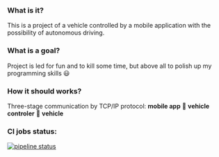### What is it?
This is a project of a vehicle controlled by a mobile application with the possibility of autonomous driving.

### What is a goal?
Project is led for fun and to kill some time, but above all to polish up my programming skills :smiley:

### How it should works?
Three-stage communication by TCP/IP protocol: **mobile app** :repeat: **vehicle controler** :repeat: **vehicle**

### CI jobs status:
[![pipeline status](https://gitlab.com/marcinwozniak0/IntelligentVehicle/badges/master/pipeline.svg)](https://gitlab.com/marcinwozniak0/IntelligentVehicle/commits/master)
